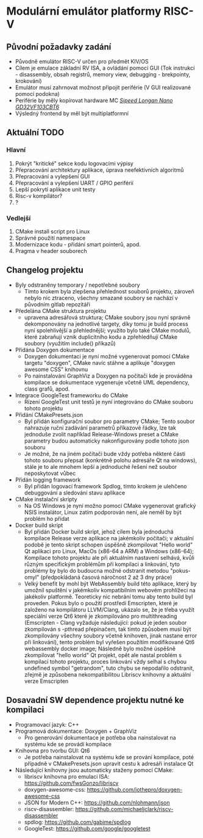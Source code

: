 # Modulární emulátor platformy RISC-V

## Původní požadavky zadání

* Původně emulátor RISC-V určen pro předmět KIV/OS
* Cílem je emulace základní RV ISA, a ovládání pomocí GUI (Tok instrukcí - disassembly, obsah registrů, memory view, debugging - brekpointy, krokování)
* Emulátor musí zahrnovat možnost připojit periférie (V GUI realizované pomocí podokna)
* Periférie by měly kopírovat hardware MC [*Sipeed Longan Nano GD32VF103CBT6*](https://www.seeedstudio.com/Sipeed-Longan-Nano-V1-1-p-5118.html)
* Výsledný frontend by měl být multiplatformní

## Aktuální TODO
### Hlavní
1) Pokrýt "kritické" sekce kodu logovacími výpisy
2) Přepracování architektury aplikace, úprava neefektivních algoritmů
3) Přepracování a vylepšení GUI
4) Přepracování a vylepšení UART / GPIO periférií
5) Lepší pokrytí aplikace unit testy
6) Risc-v kompilátor?
7) ?

### Vedlejší
1) CMake install script pro Linux
2) Správné použití namespace
3) Modernizace kodu - přidání smart pointerů, apod.
4) Pragma v header souborech 

## Changelog projektu
* Byly odstraněny temporary / nepotřebné soubory
  * Tímto krokem byla zlepšena přehlednost souborů projektu, zároveň nebylo nic ztraceno, všechny smazané soubory se nachází v původním gitlab repozitáři
* Předelána CMake struktura projektu
  * upravena adresářová struktura; CMake soubory jsou nyní správně dekomponovány na jednotlivé targety, díky tomu je build process nyní spolehlivější a přehlednější; využito bylo také CMake modulů, které zabraňují vznik duplicitního kodu a zpřehledňují CMake soubory (využitím include() příkazů)
* Přidána Doxygen dokumentace
  * Doxygen dokumentaci je nyní možné vygenerovat pomocí CMake targetu "doxygen", CMake navíc stáhne a aplikuje "doxygen awesome CSS" knihovnu
  * Po nainstalování GraphViz a Doxygen na počítači kde je prováděna kompilace se dokumentace vygeneruje včetně UML dependency, class grafů, apod.
* Integrace GoogleTest frameworku do CMake
  * Rízení GoogleTest unit testů je nyní integrováno do CMake souboru tohoto projektu
* Přidání CMakePresets.json 
  * Byl přidán konfigurační soubor pro parametry CMake; Tento soubor nahrazuje ruční zadávání parametrů příkazové řádky, lze tak jednoduše zvolit například Release-Windows preset a CMake parametry budou automaticky nakonfigurovány podle tohoto json souboru
  * Je možné, že na jiném počítači bude vždy potřeba některé části tohoto souboru přepsat (konkrétně polohu adresáře Qt na windows), stále je to ale mnohem lepší a jednoduché řešení než soubor neposkytovat vůbec
* Přidán logging framework
  * Byl přidán logovací framework Spdlog, tímto krokem je ulehčeno debuggování a sledování stavu aplikace
* CMake instalační skripty
  * Na OS Windows je nyní možno pomocí CMake vygenerovat grafický NSIS instalátor, Linux zatím podporován není, ale neměl by být problém ho přidat
* Docker build skript
  * Byl přidán Docker build skript, jehož cílem byla jednoduchá kompilace Release verze aplikace na jakémkoliv počítači; v aktuální podobě je tento skript schopen úspěšně zkompilovat "Hello world" Qt aplikaci pro Linux, MacOs (x86-64 a ARM) a Windows (x86-64); Kompilace tohoto projektu ale při aktuálním nastavení selhává, kvůli různým specifickým problémům při kompilaci a linkování, tyto problémy by bylo do budoucna možné odstranit metodou "pokus-omyl" (předpokládaná časová náročnost 2 až 3 dny práce)
  * Velký benefit by mohl být WebAssembly build této aplikace, který by umožnil spuštění v jakémkoliv kompatibilním webovém prohlížeci na jakékoliv platformě. Teoreticky nic nebrání tomu aby tento build byl proveden. Pokus bylo o použití prostředí Emscripten, které je založeno na kompilátoru LLVM/Clang, ukázalo se, že je třeba využít speciální verze Qt6 které je zkompilováno pro multithreading (Emscripten - Clang vyžaduje následující: pokud je jeden soubor zkompilován s -pthread přepínačem, tak tímto způsobem musí být zkompilovány všechny soubory včetně knihoven, jinak nastane error při linkování), tento problém byl vyřešen použítím modifikované Qt6 webassembly docker image; Následně bylo možné úspěšně zkompilovat "hello world" Qt projekt, opět ale nastal problém s kompilací tohoto projektu, proces linkování vždy selhal s chybou undefined symbol "getrandom", tuto chybu se nepodařilo odstranit, zřejmě je způsobena nekompatibilitou Libriscv knihovny a aktuální verze Emscripten


## Dosavadní SW dependence projektu nutné ke kompilaci

* Programovací jazyk: C++
* Programová dokumentace: Doxygen + GraphViz
  * Pro generování dokumentace je potřeba oba nainstalovat na systému kde se provádí kompilace
* Knihovna pro tvorbu GUI: Qt6
  * Je potřeba nainstalovat na systému kde se prování kompilace, poté případně v CMakePresets.json upravit cestu k adresáři instalace Qt
* Následující knihovny jsou automaticky staženy pomocí CMake:
  * libriscv knihovna pro emulaci ISA: https://github.com/fwsGonzo/libriscv
  * doxygen-awesome-css: https://github.com/jothepro/doxygen-awesome-css
  * JSON for Modern C++: https://github.com/nlohmann/json
  * riscv-disassembler: https://github.com/michaeljclark/riscv-disassembler
  * spdlog: https://github.com/gabime/spdlog
  * GoogleTest: https://github.com/google/googletest


